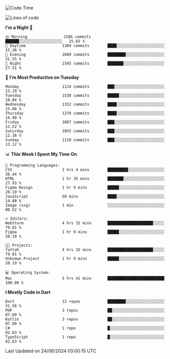 <!--START_SECTION:waka-->
![Code Time](http://img.shields.io/badge/Code%20Time-572%20hrs%2026%20mins-blue)

![Lines of code](https://img.shields.io/badge/From%20Hello%20World%20I%27ve%20Written-2.6%20million%20lines%20of%20code-blue)

**I'm a Night 🦉** 

```text
🌞 Morning                2186 commits        ██████░░░░░░░░░░░░░░░░░░░   25.65 % 
🌆 Daytime                1304 commits        ████░░░░░░░░░░░░░░░░░░░░░   15.30 % 
🌃 Evening                2689 commits        ████████░░░░░░░░░░░░░░░░░   31.55 % 
🌙 Night                  2345 commits        ███████░░░░░░░░░░░░░░░░░░   27.51 % 
```
📅 **I'm Most Productive on Tuesday** 

```text
Monday                   1124 commits        ███░░░░░░░░░░░░░░░░░░░░░░   13.19 % 
Tuesday                  1538 commits        █████░░░░░░░░░░░░░░░░░░░░   18.04 % 
Wednesday                1352 commits        ████░░░░░░░░░░░░░░░░░░░░░   15.86 % 
Thursday                 1270 commits        ████░░░░░░░░░░░░░░░░░░░░░   14.90 % 
Friday                   1067 commits        ███░░░░░░░░░░░░░░░░░░░░░░   12.52 % 
Saturday                 1055 commits        ███░░░░░░░░░░░░░░░░░░░░░░   12.38 % 
Sunday                   1118 commits        ███░░░░░░░░░░░░░░░░░░░░░░   13.12 % 
```


📊 **This Week I Spent My Time On** 

```text
💬 Programming Languages: 
CSS                      2 hrs 4 mins        █████████░░░░░░░░░░░░░░░░   36.44 % 
HTML                     1 hr 35 mins        ███████░░░░░░░░░░░░░░░░░░   27.93 % 
Figma Design             1 hr 9 mins         █████░░░░░░░░░░░░░░░░░░░░   20.19 % 
JavaScript               50 mins             ████░░░░░░░░░░░░░░░░░░░░░   14.88 % 
Image (svg)              1 min               ░░░░░░░░░░░░░░░░░░░░░░░░░   00.52 % 

🔥 Editors: 
WebStorm                 4 hrs 32 mins       ████████████████████░░░░░   79.81 % 
Figma                    1 hr 9 mins         █████░░░░░░░░░░░░░░░░░░░░   20.19 % 

🐱‍💻 Projects: 
fattah                   4 hrs 32 mins       ████████████████████░░░░░   79.81 % 
Unknown Project          1 hr 9 mins         █████░░░░░░░░░░░░░░░░░░░░   20.19 % 

💻 Operating System: 
Mac                      5 hrs 41 mins       █████████████████████████   100.00 % 
```

**I Mostly Code in Dart** 

```text
Dart                     12 repos            ████████░░░░░░░░░░░░░░░░░   31.58 % 
PHP                      3 repos             ██░░░░░░░░░░░░░░░░░░░░░░░   07.89 % 
Kotlin                   3 repos             ██░░░░░░░░░░░░░░░░░░░░░░░   07.89 % 
C#                       1 repo              █░░░░░░░░░░░░░░░░░░░░░░░░   02.63 % 
TypeScript               1 repo              █░░░░░░░░░░░░░░░░░░░░░░░░   02.63 % 
```




 Last Updated on 24/06/2024 03:00:15 UTC
<!--END_SECTION:waka-->
